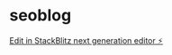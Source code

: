 # seoblog

[Edit in StackBlitz next generation editor ⚡️](https://stackblitz.com/~/github.com/Priyeshvg/seoblog)